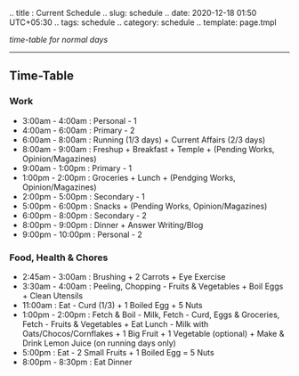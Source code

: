 .. title : Current Schedule 
.. slug: schedule
.. date: 2020-12-18 01:50 UTC+05:30
.. tags: schedule
.. category: schedule
.. template: page.tmpl

*time-table for normal days*
<!-- TEASER_END -->

***
## Time-Table
### Work
- 3:00am - 4:00am : Personal - 1
- 4:00am - 6:00am : Primary - 2
- 6:00am - 8:00am : Running (1/3 days) + Current Affairs (2/3 days)
- 8:00am - 9:00am : Freshup + Breakfast + Temple + (Pending Works, Opinion/Magazines)
- 9:00am - 1:00pm : Primary - 1
- 1:00pm - 2:00pm : Groceries + Lunch + (Pendging Works, Opinion/Magazines)
- 2:00pm - 5:00pm : Secondary - 1
- 5:00pm - 6:00pm : Snacks + (Pending Works, Opinion/Magazines)
- 6:00pm - 8:00pm : Secondary - 2
- 8:00pm - 9:00pm : Dinner + Answer Writing/Blog
- 9:00pm - 10:00pm : Personal - 2

### Food, Health & Chores
- 2:45am - 3:00am : Brushing + 2 Carrots + Eye Exercise
- 3:30am - 4:00am : Peeling, Chopping - Fruits & Vegetables + Boil Eggs + Clean Utensils
- 11:00am : Eat - Curd (1/3) + 1 Boiled Egg + 5 Nuts
- 1:00pm - 2:00pm : Fetch & Boil - Milk, Fetch - Curd, Eggs & Groceries, Fetch - Fruits & Vegetables + Eat Lunch - Milk with Oats/Chocos/Cornflakes + 1 Big Fruit + 1 Vegetable (optional) + Make & Drink Lemon Juice (on running days only)
- 5:00pm : Eat - 2 Small Fruits + 1 Boiled Egg = 5 Nuts
- 8:00pm - 8:30pm : Eat Dinner 